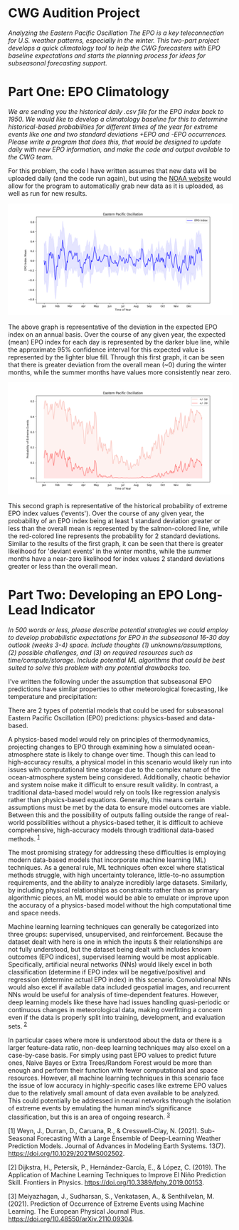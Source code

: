 # CWG Audition Project

*Analyzing the Eastern Pacific Oscillation 
The EPO is a key teleconnection for U.S. weather patterns, especially in the winter. This two-part project  develops a quick climatology tool to help the CWG forecasters with EPO baseline expectations and starts  the planning process for ideas for subseasonal forecasting support.* 

# Part One: EPO Climatology 
*We are sending you the historical daily .csv file for the EPO index back to 1950. We would like to develop a climatology baseline for this to determine historical-based probabilities for different times of the year for extreme events like one and two standard deviations +EPO and -EPO occurrences. Please write a program that does this, that would be designed to update daily with new EPO information, and  make the code and output available to the CWG team.*

For this problem, the code I have written assumes that new data will be uploaded daily (and the code run again), but using the [NOAA website](https://psl.noaa.gov/data/timeseries/daily/EPO/) would allow for the program to automatically grab new data as it is uploaded, as well as run for new results.

![alt text](https://github.com/austin-snyder/cwg_audition/blob/main/epoindexmean.png?raw=true)

The above graph is representative of the deviation in the expected EPO index on an annual basis. Over the course of any given year, the expected (mean) EPO index for each day is represented by the darker blue line, while the approximate 95% confidence interval for this expected value is represented by the lighter blue fill. Through this first graph, it can be seen that there is greater deviation from the overall mean (~0) during the winter months, while the summer months have values more consistently near zero.

![alt text](https://github.com/austin-snyder/cwg_audition/blob/main/epoprobability.png?raw=true)

This second graph is representative of the historical probability of extreme EPO index values ('events'). Over the course of any given year, the probability of an EPO index being at least 1 standard deviation greater or less than the overall mean is represented by the salmon-colored line, while the red-colored line represents the probability for 2 standard deviations. Similar to the results of the first graph, it can be seen that there is greater likelihood for 'deviant events' in the winter months, while the summer months have a near-zero likelihood for index values 2 standard deviations greater or less than the overall mean.

# Part Two: Developing an EPO Long-Lead Indicator 
*In 500 words or less, please describe potential strategies we could employ to develop probabilistic  expectations for EPO in the subseasonal 16-30 day outlook (weeks 3-4) space. Include thoughts (1)  unknowns/assumptions, (2) possible challenges, and (3) on required resources such as  time/compute/storage. Include potential ML algorithms that could be best suited to solve this problem  with any potential drawbacks too.*

I’ve written the following under the assumption that subseasonal EPO predictions have similar properties to other meteorological forecasting, like temperature and precipitation:

There are 2 types of potential models that could be used for subseasonal Eastern Pacific Oscillation (EPO) predictions: physics-based and data-based.

A physics-based model would rely on principles of thermodynamics, projecting changes to EPO through examining how a simulated ocean-atmosphere state is likely to change over time. Though this can lead to high-accuracy results, a physical model in this scenario would likely run into issues with computational time storage due to the complex nature of the ocean-atmosphere system being considered. Additionally, chaotic behavior and system noise make it difficult to ensure result validity. In contrast, a traditional data-based model would rely on tools like regression analysis rather than physics-based equations. Generally, this means certain assumptions must be met by the data to ensure model outcomes are viable. Between this and the possibility of outputs falling outside the range of real-world possibilities without a physics-based tether, it is difficult to achieve comprehensive, high-accuracy models through traditional data-based methods. <sup>[1](https://doi.org/10.1029/2021MS002502)</sup>

The most promising strategy for addressing these difficulties is employing modern data-based models that incorporate machine learning (ML) techniques. As a general rule, ML techniques often excel where statistical methods struggle, with high uncertainty tolerance, little-to-no assumption requirements, and the ability to analyze incredibly large datasets. Similarly, by including physical relationships as constraints rather than as primary algorithmic pieces, an ML model would be able to emulate or improve upon the accuracy of a physics-based model without the high computational time and space needs.

Machine learning learning techniques can generally be categorized into three groups: supervised, unsupervised, and reinforcement. Because the dataset dealt with here is one in which the inputs & their relationships are not fully understood, but the dataset being dealt with includes known outcomes (EPO indices), supervised learning would be most applicable. Specifically, artificial neural networks (NNs) would likely excel in both classification (determine if EPO index will be negative/positive) and regression (determine actual EPO index) in this scenario. Convolutional NNs would also excel if available data included geospatial images, and recurrent NNs would be useful for analysis of time-dependent features. However, deep learning models like these have had issues handling quasi-periodic or continuous changes in meteorological data, making overfitting a concern even if the data is properly split into training, development, and evaluation sets. <sup>[2](https://doi.org/10.3389/fphy.2019.00153)</sup>

In particular cases where more is understood about the data or there is a larger feature-data ratio, non-deep learning techniques may also excel on a case-by-case basis. For simply using past EPO values to predict future ones, Naive Bayes or Extra Trees/Random Forest would be more than enough and perform their function with fewer computational and space resources. However, all machine learning techniques in this scenario face the issue of low accuracy in highly-specific cases like extreme EPO values due to the relatively small amount of data even available to be analyzed. This could potentially be addressed in neural networks through the isolation of extreme events by emulating the human mind’s significance classification, but this is an area of ongoing research. <sup>[3](https://doi.org/10.48550/arXiv.2110.09304)</sup>

[1] Weyn, J., Durran, D., Caruana, R., & Cresswell-Clay, N. (2021). Sub-Seasonal Forecasting With a Large Ensemble of Deep-Learning Weather Prediction Models. Journal of Advances in Modeling Earth Systems. 13(7). https://doi.org/10.1029/2021MS002502.

[2] Dijkstra, H., Petersik, P., Hernández-García, E., & López, C. (2019). The Application of Machine Learning Techniques to Improve El Niño Prediction Skill. Frontiers in Physics. https://doi.org/10.3389/fphy.2019.00153.

[3] Meiyazhagan, J., Sudharsan, S., Venkatasen, A., & Senthilvelan, M. (2021). Prediction of Occurrence of Extreme Events using Machine Learning. The European Physical Journal Plus. https://doi.org/10.48550/arXiv.2110.09304. 
